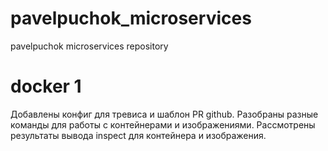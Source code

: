 # pavelpuchok_microservices
pavelpuchok microservices repository

# docker 1
Добавлены конфиг для тревиса и шаблон PR github.
Разобраны разные команды для работы с контейнерами и изображениями.
Рассмотрены результаты вывода inspect для контейнера и изображения.
